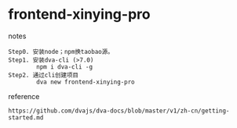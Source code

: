 # frontend-xinying-pro

notes
```
Step0. 安装node；npm换taobao源。
Step1. 安装dva-cli (>7.0)
        npm i dva-cli -g
Step2. 通过cli创建项目
        dva new frontend-xinying-pro
```


reference
```
https://github.com/dvajs/dva-docs/blob/master/v1/zh-cn/getting-started.md
```
